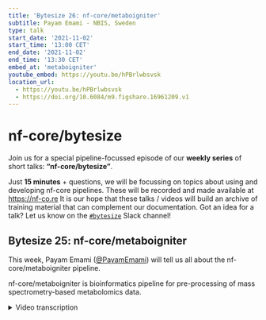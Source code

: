 ```yaml
---
title: 'Bytesize 26: nf-core/metaboigniter'
subtitle: Payam Emami - NBIS, Sweden
type: talk
start_date: '2021-11-02'
start_time: '13:00 CET'
end_date: '2021-11-02'
end_time: '13:30 CET'
embed_at: 'metaboigniter'
youtube_embed: https://youtu.be/hPBrlwbsvsk
location_url:
  - https://youtu.be/hPBrlwbsvsk
  - https://doi.org/10.6084/m9.figshare.16961209.v1
---
```


# nf-core/bytesize

Join us for a special pipeline-focussed episode of our **weekly series** of short talks: **“nf-core/bytesize”**.

Just **15 minutes** + questions, we will be focussing on topics about using and developing nf-core pipelines.
These will be recorded and made available at <https://nf-co.re>
It is our hope that these talks / videos will build an archive of training material that can complement our documentation. Got an idea for a talk? Let us know on the [`#bytesize`](https://nfcore.slack.com/channels/bytesize) Slack channel!

## Bytesize 25: nf-core/metaboigniter

This week, Payam Emami ([@PayamEmami](https://github.com/PayamEmami/)) will tell us all about the nf-core/metaboigniter pipeline.

nf-core/metaboigniter is bioinformatics pipeline for pre-processing of mass spectrometry-based metabolomics data.

<details markdown="1"><summary>Video transcription</summary>
**Note: The content has been edited for reader-friendliness**

[0:01](https://youtu.be/hPBrlwbsvsk&t=1)
(host) Okay, so let's go. Hi everyone, Maxime here. So, thanks for joining us today for the nf-core bytesize talk focused on pipelines. This week, it's Payam from the national bioinformatics infrastructure Sweden, who is going to present us metaboigniter. As usual, we are on Zoom and YouTube. If you have any questions, please ask them in the chat. Gisela and I will take care of them at the end. Over to you, Payam.

[:](https://youtu.be/hPBrlwbsvsk&t=)
Thank you, Maxime, for the introduction. Let's get started with the presentation. We're going to talk about metabolomics, which we often define as the measurement of small molecules. These molecules are often between 50 to 1500 daltons, and within this range, you will find sugars, lipids, amino acids, hormones, and so forth. One of the important things about this metabolome or metabolomics is its closer link to the phenotype. As a result of that, it has been used in various different areas, various different industries, including healthcare, of course, agriculture, food industry, and so forth. In this context, we can define on-target metabolomics as a methodology to detect and measure as many metabolites as possible in a given sample. There are various different instruments for doing that, various different methodology. The one that we are targeting is called liquid chromatography mass spectrometry or, in short, LC-MS.

[:](https://youtu.be/hPBrlwbsvsk&t=)
This is a toy protocol describing how it's been done. You saw some sample, metabolic extraction, either by liquid-liquid interaction or by a precipitation of the proteins. The metabolites we run through a chromatography column, which is coupled to a mass spectrometer. They get ionized, they enter into the instrument, the mass-to-charge ratio will be measured, including their abundance, and then it will be passed through the data analysis or the pre-processing.

[:](https://youtu.be/hPBrlwbsvsk&t=)
The different kind of signals that we get out of a mass spectrometer are called MS1 and MS2. MS1 data is normally used for the quantification, and that includes the retention time, that's the time that it takes for a metabolite to go through this column, and then it enters into mass spec. I'm going to show it on the x-axis over here. We have the mass-to-charge ratio, that's the measure that is done by the mass detector inside the instrument, and I'll show it on the y-axis. The measured signal is the relative abundance of the metabolites. I prefer to show it as the intensity of the color, and we often call it intensity or abundance. In different contexts, you might see this plots. These are essentially the same thing, it's called an intensity map or even heat map. If you zoom in, you can see the same pattern that I showed you in the previous plot. This one is essentially the distribution of ions, either people plotted over time or over the mass range. But we are going to stick with this simple representation, and one important thing going for the point I want to make here is that when we measure molecules, it comes in different signals, not single signal, into mass spec.

[:](https://youtu.be/hPBrlwbsvsk&t=)
One signal that we get is called the illusion profile of the molecule. As I said, for a single mass, for a single molecule, this is the time taken for a molecule to pass through the column. If you have a good, high-resolution instrument, we might be able also to find the isotopes of a single molecule. These are essentially the isotopes naturally happening in the nature, and often we see it with the one dot mass shift between the monoisotopic peak of the metabolite down here. Another pattern that we see is called adducts, and depending on the matrix and what kind of laboratory procedure has been done, we might get different elements, make it bound with our molecules, and they often cause some mass shift. We also see the same, this kind of pattern, which is important that these are still the same molecule. It's just the way that we have been preparing the samples, they affect the mass of the molecule.

[:](https://youtu.be/hPBrlwbsvsk&t=)
What I often say is that the mass spectrometry process is a world of clustering. We do a lot of clustering in order to cluster the similar ions, the ions that we think that are coming from the same molecule together. This case, each box clusters the illusion profile upon one metabolite, including its isotope pattern. You can also do the cross box clustering, and that's just for the adduct detection. Each of these lines, each of these guys along the time, they're called mass traces, and when we draw a box around it, then we cluster the mass traces of different isotopes of the molecules, they are normally called the feature, so feature detection. This process is normally done per sample.

[:](https://youtu.be/hPBrlwbsvsk&t=)
Each individual sample is being processed here, but what we often have is multiple samples. What we need to do is that we need to do another round of clustering in order for us to say that this metabolite is this metabolite in this sample too, right? So we want to link them across different samples. It comes with the problem of the chromatography shift. Time shift can be different between different metabolites across different samples, and we can also have the mass deviation. What's happening is that some alignment has been done between different samples, map them to the same scale, and then we can do the clustering to find the corresponding metabolite. If we fail to do this kind of clustering, like this example, then we end up having missing values. This is essentially a quick introduction on how these kind of quantifications perform, and at the end of this stage, we can essentially extract the MZ of the metabolite, the retention of the molecules.

[:](https://youtu.be/hPBrlwbsvsk&t=)
We still don't know if they're all metabolites or not, but what we have to do is that we have to identify them, I mean, one naive approach can be to take this MZ of the metabolite, take it to any of the databases, and then search it with some deviation boundary, and this turned out to be a very low accuracy. I mean, in this case, I just took one MZ and the search is like 166. One point I want to make is that this kind of identification is to a large extent a problem of ranking. The way that we rank the metabolite, as the true metabolite gets higher rank, is the better, right? What we want to do is that we want to incorporate as much orthogonal information as possible in order to improve this ranking, so our true metabolite come to the top of the list.

[:](https://youtu.be/hPBrlwbsvsk&t=)
One type of this orthogonal data that we use is called the MS2 data, or fragmentation, or tandem spectra. In this case, the mass spectrometer, depending on the setup, will select a few ions and then break them apart. The molecule will break apart into different pieces, and then these pieces will get measured again by mass spec. What we're hoping is, that we can do the same thing in the databases that are available out there, and then try to figure out whether what we have done in silico match what we have done in the real experiment. There are different methods for doing that. The databases searches the novel reconstruction and the hybrid approach, but I guess the most common one is the hybrid approach, where we wrap the dataset into a sound form, in this case a tree, and then try to score the trees together in some model and then try to infer the metabolite without going too much into the detail.

[:](https://youtu.be/hPBrlwbsvsk&t=)
Our world's luck, metaboigniter, tries to automate the steps that I was talking about. What we provide is obviously the quantification, and we provide the primitive tuning, we provide two different quantification packages that the user can choose and combine, three plus one identification engines that I will go through. We provide QC and noise removal and the whole thing can be done on POS and NEG, both combined or in solo. For the quantification part, we start getting the raw data or the MZML files converted from the user. We do an optional send to again, or peak, peak, peak. We have an optional parameter tuning, automatically tuning the rest of the parameters over here and the parameters from here will be propagated throughout the workflow. This option can be done on a single sample or on a collection of samples, for example, if you have QC samples, or on the whole cohort. That will be followed by the feature detection or master detection, either by XCMS or OpenMS, and then retention time correction and grouping.

[:](https://youtu.be/hPBrlwbsvsk&t=)
The result of this will pass through a noise removal step and that includes the blank filtering that filters out the signal, which is presented the blank with the same magnitude as the sample. We have the QC filtering that filters out the signal that is not stable over repeated samples. Then finally, the dilution filtering, which filters out the signal, which is not following a dilution theory, if you have done so in your experiment. That will be passed through our famous camera, ad-hoc detection and isotope detection, which different features will be linked together across the time, and the isotopes will be detected ad-hocs. At this stage, if the user has selected not to do the MS2 part, the workflow will finish. We do some transformation and normalization, depending on the user choice, and then we provide tabular output.

[:](https://youtu.be/hPBrlwbsvsk&t=)
However, if the user selected to do the identification, we keep the result of feature detection from the quantification part, fetch it here and we read the MS2 data. We do an optional centroid of MS2 data, and we do a mapping. This mapping is done in a way that we try to figure out the mass traces corresponding MS2 spectrum to the mass traces. Essentially we are mapping the MS2 data on top of the MS1 data in order for us to be able to say, hey, these fragment ions, they are originated from this specific feature. This will allow us to do some MS1 driven clustering, and then we do what we call a hyper-MS2 construction.

[:](https://youtu.be/hPBrlwbsvsk&t=)
That hyper-MS2 construction will aggregate all the MS2 spectra that we think are coming from a single ion. Then various different pre-processing can be performed on this hyper-MS2, including clustering, smoothing, or centroiding. This can also be skipped, but we are hoping that by doing that, they reduce the number of searches required to do, and we also capture different aspects of the fragmentation. At this stage, we fetch the information again from the quantification part of the workflow, and then we feed this information together with MS2 to our mass calculator, and that will estimate the neutral mass of the metabolite, which we will send to different search engines.

[:](https://youtu.be/hPBrlwbsvsk&t=)
The METFRAX CSI finger ID and CFM ID are supported, and they can be combined, or any solo can be run. That will be followed by the posterior probability estimation for bringing the scores on the same scale and the tabular output. Another type of identification that we support, we call it the library identification or in-house library identification. This type of identification... imagine different labs might have different purified metabolites, and the idea is that we want to say whether this metabolite is present in our actual biological sample or not. What's happening is that we are willing to extract experimental elements. We know the theoretical mass of them and we want to extract the retention time based on the chromatography setup that we have. We want to find MS2s for this compound.

[:](https://youtu.be/hPBrlwbsvsk&t=)
What we do is that we separate what's happening in the laboratory procedure. These metabolites will be split into different buffers, in a way that in each buffer we don't have metabolites with overlapping masses. The idea is that we can later go and find these metabolites and find the retention time and the mass and the MS2. It comes with the benefit of having, for example, the tailored or very fine-tuned fragmentation pattern. Or we can use the retention time for matching to the actual biological sample.

[:](https://youtu.be/hPBrlwbsvsk&t=)
Our metabolite can also do both, characterization and searching of an internal library. What we do here... now I'm talking about only the library samples, not the quantification sample. We get the library file, we do an optional centroid in feature detection, exactly like we did for the real biological samples. The same thing for the MS2 data, we have a mapping step that's not optional. At this stage, we get a list of theoretical masses from the user and the list of samples of which the user knows what metabolites are in there, and we try to estimate the retention boundary of each of the metabolites, each of the samples, and then map it to the information that the user has. That follows that the hyperspectral, and at this stage we fish out the result of the quantification and the identification. We have an internal search engine that tries to match the retention time plus the MS2 data and the MS1 data and try to find whether these metabolites are present in the sample or not. That will be followed by the posterior probability estimation and the actual output.

[:](https://youtu.be/hPBrlwbsvsk&t=)
That's essentially pretty much what the metaboigniter does under the hood. Obviously, there's about 500 parameters that needs to be set, so I don't want to show the whole command, obviously. But we wanted to guide you how to use the nf-core interface for running the pipeline, and that gives you this nice chainsaw file that you can input and run. The inputs we are getting, the main inputs, they are the mzml file, obviously, and you need this path referring to the mzml files in the positive mode, negative mode, or any of the ionization. The accept phenotype file, that's essentially a CSV file or a table describing what kind of MS1 data you're inputting into the workflow, and that pretty much in this. You have to put the name of the files and the class of the samples, you might have the biological samples and you have the blank samples, dilution series, QCs, and so forth.

[:](https://youtu.be/hPBrlwbsvsk&t=)
You can define various different things if you want to remove them, so if you want to rename the samples later in the output, you can mention it there. If you have technical replicas, we can do averaging of them at a later stage. You can put any covariates that you want us later to link it to our output. We provide three different outputs, and all of them are tabular. We have a peak matrix, that's essentially the abundance matrix. The variables are on the row and the samples are on the column. This is the row data but we can do a transformation also. The missing values are shown by the NA or non-assign. The metadata file, which is essentially what the user has been inputting into the workflow, but we just reformatted and reordered to match the peak matrix.

[:](https://youtu.be/hPBrlwbsvsk&t=)
The variable information is probably the most important output of the workflow, and that includes all the information that we have been extracting from each of the features in the data. That includes, for example, the monocytopic mass, the different IDs for the metabolites, the name of them, if we have been able to identify them, if they have been associated with any MS2, we also have MS2, and so forth. This is only a fraction of the things that I have been cutting here. So many, many different types of information it's providing.

[:](https://youtu.be/hPBrlwbsvsk&t=)
At this stage, we are not doing the downstream analysis, and we think that that should be done by the biostatisticians. However, the outputs that we are providing are fully compatible with almost all the tools that are in workflows for metabolomics that have been developed by the metabolomics community. That includes very specific statistical tools, normal PCA, PLS, network analysis, clustering, and so forth. You should be able to use this output out of the box with minimum modification.

[:](https://youtu.be/hPBrlwbsvsk&t=)
Things on the table that we have been developing and, I assume, will be part of the workflow. Right now we are only supporting MSML, but the conversion from the raw format is part of it. We are supporting four search engines, and the idea is that we want to give you an aggregated result of the search engines. Right now we are giving you four results, but the idea is that we do a consensus ranking of this ID. We know that recently people came up with fantastic identification for post-processing for metabolomics identification, mainly for the CSI finger ID, and that's going to be part of this. We are supporting right now, I think, two different alignment and retention time correction and grouping methods, but we are going to add more into it. Metabolite class detection is already part of the workflow. The parameter is not exposed to the user, but it will be, and it will be part of the output, and we are in the process of migrating to DSL2. It should not affect the user experience that much, but from the developer part it's a big deal.

[:](https://youtu.be/hPBrlwbsvsk&t=)
I think with this I want to thank all the people. I don't name people, but a lot of great persons have been part of this workflow in the past, I think, seven years or something. I thank them all. This work was a spin-off from phenomenal infrastructure, but they're supported by LXC and the National Bioinformatics Infrastructure, SWEDE, and a big thank-you also to the nf-core community. These guys are absolutely amazing, just helped without any expectations. Thank you very much for listening.

[:](https://youtu.be/hPBrlwbsvsk&t=)
(host) Thanks, Payam, for such a great presentation, that was amazing. I'd like to thank the Chan Zuckerberg Initiative for giving us the opportunity to do this series, and now let's see if anyone has any questions. I don't see any questions in the chat at the moment. Let me just check if we have any on YouTube as well. I don't see any questions over there either. It must have been a super clear presentation. I wasn't very familiar with this field before, but I felt like I understood most of it. For me, it was pretty clear, at least.

(speaker) That's great. I mean, if there was any question, I know that the amount of information is coming is probably a big deal. But if there was any question, we are always ready.

(host) Yes. Otherwise, people know that they can still ask you any question on either the Metabody or the Slack channel or on the bytesize channel. I think we're good.

</details>
